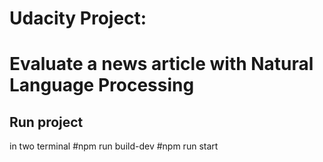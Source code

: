# Udacity Project:

# Evaluate a news article with Natural Language Processing

## Run project
in two terminal 
#npm run build-dev
#npm run start


